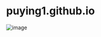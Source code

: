 # puying1.github.io
![image](https://user-images.githubusercontent.com/90827946/133722332-b56dfc83-0e4c-4ee3-a0cc-4316171c087b.png)
